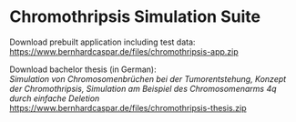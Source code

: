 # Chromothripsis Simulation Suite


Download prebuilt application including test data:
https://www.bernhardcaspar.de/files/chromothripsis-app.zip

Download bachelor thesis (in German):<br/>
*Simulation von Chromosomenbrüchen bei der Tumorentstehung, Konzept der Chromothripsis, Simulation am Beispiel des Chromosomenarms 4q durch einfache Deletion*
https://www.bernhardcaspar.de/files/chromothripsis-thesis.zip